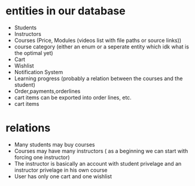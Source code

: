 # entities in our database
- Students
- Instructors
- Courses (Price, Modules (videos list with file paths or source links))
- course category (either an enum or a seperate entity which idk what is the optimal yet)
- Cart
- Wishlist
- Notification System
- Learning progress (probably a relation between the courses and the student)
- Order,payments,orderlines
- cart items can be exported into order lines, etc.
- cart items
# relations
- Many students may buy courses
- Courses may have many instructors ( as a beginning we can start with forcing one instructor)
- The instructor is basically an account with student privelage and an instructor privelage in his own course
- User has only one cart and one wishlist
